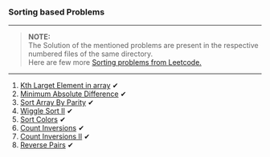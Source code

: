 ### Sorting based Problems

---

> **NOTE:**      
> The Solution of the mentioned problems are present in the respective numbered files of the same directory.  
> Here are few more [Sorting problems from Leetcode.](https://leetcode.com/tag/sorting/)

---

1. [Kth Larget Element in array](https://leetcode.com/problems/kth-largest-element-in-an-array) ✔
2. [Minimum Absolute Difference](https://leetcode.com/problems/minimum-absolute-difference/) ✔
3. [Sort Array By Parity](https://leetcode.com/problems/sort-array-by-parity/) ✔
4. [Wiggle Sort II](https://leetcode.com/problems/wiggle-sort-ii) ✔
5. [Sort Colors](https://leetcode.com/problems/sort-colors) ✔
6. [Count Inversions](https://www.geeksforgeeks.org/counting-inversions/) ✔
7. [Count Inversions II](https://www.geeksforgeeks.org/counting-inversions/) ✔
8. [Reverse Pairs](https://leetcode.com/problems/reverse-pairs/) ✔